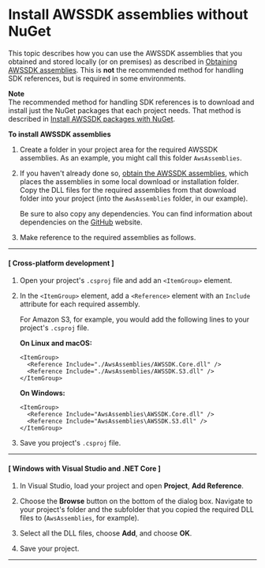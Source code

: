 # Install AWSSDK assemblies without NuGet<a name="net-dg-install-without-nuget"></a>

This topic describes how you can use the AWSSDK assemblies that you obtained and stored locally \(or on premises\) as described in [Obtaining AWSSDK assemblies](net-dg-obtain-assemblies.md)\. This is **not** the recommended method for handling SDK references, but is required in some environments\.

**Note**  
The recommended method for handling SDK references is to download and install just the NuGet packages that each project needs\. That method is described in [Install AWSSDK packages with NuGet](net-dg-install-assemblies.md)\.

**To install AWSSDK assemblies**

1. Create a folder in your project area for the required AWSSDK assemblies\. As an example, you might call this folder `AwsAssemblies`\.

1. If you haven't already done so, [obtain the AWSSDK assemblies](net-dg-obtain-assemblies.md), which places the assemblies in some local download or installation folder\. Copy the DLL files for the required assemblies from that download folder into your project \(into the `AwsAssemblies` folder, in our example\)\.

   Be sure to also copy any dependencies\. You can find information about dependencies on the [GitHub](https://github.com/aws/aws-sdk-net/blob/master/generator/ServiceModels/_sdk-versions.json) website\.

1. Make reference to the required assemblies as follows\.

------
#### [ Cross\-platform development ]

   1. Open your project's `.csproj` file and add an `<ItemGroup>` element\.

   1. In the `<ItemGroup>` element, add a `<Reference>` element with an `Include` attribute for each required assembly\.

      For Amazon S3, for example, you would add the following lines to your project's `.csproj` file\.

      **On Linux and macOS:**

      ```
      <ItemGroup>
        <Reference Include="./AwsAssemblies/AWSSDK.Core.dll" />
        <Reference Include="./AwsAssemblies/AWSSDK.S3.dll" />
      </ItemGroup>
      ```

      **On Windows:**

      ```
      <ItemGroup>
        <Reference Include="AwsAssemblies\AWSSDK.Core.dll" />
        <Reference Include="AwsAssemblies\AWSSDK.S3.dll" />
      </ItemGroup>
      ```

   1. Save you project's `.csproj` file\.

------
#### [ Windows with Visual Studio and \.NET Core ]

   1. In Visual Studio, load your project and open **Project**, **Add Reference**\.

   1. Choose the **Browse** button on the bottom of the dialog box\. Navigate to your project's folder and the subfolder that you copied the required DLL files to \(`AwsAssemblies`, for example\)\.

   1. Select all the DLL files, choose **Add**, and choose **OK**\.

   1. Save your project\.

------
